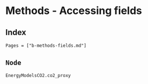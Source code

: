 
# Methods - Accessing fields

## Index

```@index
Pages = ["b-methods-fields.md"]
```

## `Node`

```@docs
EnergyModelsCO2.co2_proxy
```
